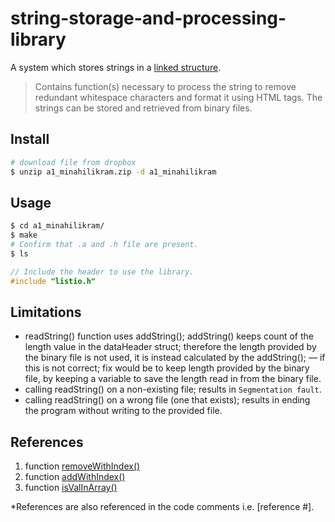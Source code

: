 # string-storage-and-processing-library

A system which stores strings in a [linked structure](https://en.wikipedia.org/wiki/Linked_data_structure).

> Contains function(s) necessary to process the string to remove redundant whitespace characters and format it using HTML tags. The strings can be stored and retrieved from binary files.

## Install

```sh
# download file from dropbox
$ unzip a1_minahilikram.zip -d a1_minahilikram
```

## Usage

```sh
$ cd a1_minahilikram/
$ make
# Confirm that .a and .h file are present.
$ ls
```
```c
// Include the header to use the library.
#include "listio.h"
```

## Limitations

- readString() function uses addString(); addString() keeps count of the length value in the dataHeader struct; therefore the length provided by the binary file is not used, it is instead calculated by the addString(); &mdash; if this is not correct; fix would be to keep length provided by the binary file, by keeping a variable to save the length read in from the binary file.
- calling readString() on a non-existing file; results in `Segmentation fault`.
- calling readString() on a wrong file (one that exists); results in ending the program without writing to the provided file.

## References

1. function [removeWithIndex()](http://stackoverflow.com/a/5457657/6175388)
2. function [addWithIndex()](http://stackoverflow.com/a/2016015/6175388)
3. function [isValInArray()](http://stackoverflow.com/a/15102018/6175388)

*References are also referenced in the code comments i.e. [reference #].
